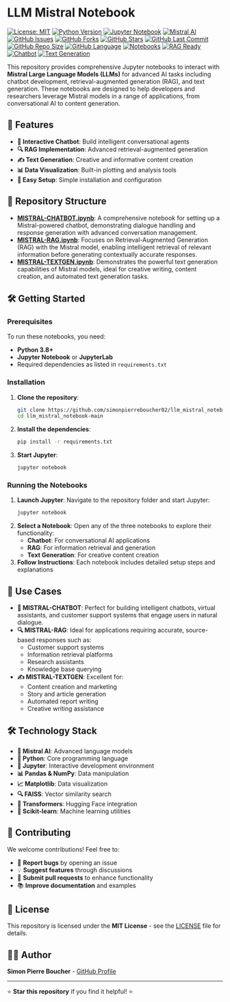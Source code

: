 # LLM Mistral Notebook

[![License: MIT](https://img.shields.io/badge/License-MIT-yellow.svg)](https://opensource.org/licenses/MIT)
[![Python Version](https://img.shields.io/badge/python-3.8%2B-blue.svg)](https://www.python.org/downloads/)
[![Jupyter Notebook](https://img.shields.io/badge/Jupyter-Notebook-orange.svg)](https://jupyter.org/)
[![Mistral AI](https://img.shields.io/badge/Mistral-AI-purple.svg)](https://mistral.ai/)
[![GitHub Issues](https://img.shields.io/github/issues/simonpierreboucher02/llm_mistral_notebook-main)](https://github.com/simonpierreboucher02/llm_mistral_notebook-main/issues)
[![GitHub Forks](https://img.shields.io/github/forks/simonpierreboucher02/llm_mistral_notebook-main)](https://github.com/simonpierreboucher02/llm_mistral_notebook-main/network)
[![GitHub Stars](https://img.shields.io/github/stars/simonpierreboucher02/llm_mistral_notebook-main)](https://github.com/simonpierreboucher02/llm_mistral_notebook-main/stargazers)
[![GitHub Last Commit](https://img.shields.io/github/last-commit/simonpierreboucher02/llm_mistral_notebook-main)](https://github.com/simonpierreboucher02/llm_mistral_notebook-main/commits/main)
[![GitHub Repo Size](https://img.shields.io/github/repo-size/simonpierreboucher02/llm_mistral_notebook-main)](https://github.com/simonpierreboucher02/llm_mistral_notebook-main)
[![GitHub Language](https://img.shields.io/github/languages/top/simonpierreboucher02/llm_mistral_notebook-main)](https://github.com/simonpierreboucher02/llm_mistral_notebook-main)
[![Notebooks](https://img.shields.io/badge/Notebooks-3-brightgreen.svg)](https://github.com/simonpierreboucher02/llm_mistral_notebook-main)
[![RAG Ready](https://img.shields.io/badge/RAG-Ready-success.svg)](https://github.com/simonpierreboucher02/llm_mistral_notebook-main)
[![Chatbot](https://img.shields.io/badge/Chatbot-Enabled-blue.svg)](https://github.com/simonpierreboucher02/llm_mistral_notebook-main)
[![Text Generation](https://img.shields.io/badge/Text%20Generation-Available-orange.svg)](https://github.com/simonpierreboucher02/llm_mistral_notebook-main)

This repository provides comprehensive Jupyter notebooks to interact with **Mistral Large Language Models (LLMs)** for advanced AI tasks including chatbot development, retrieval-augmented generation (RAG), and text generation. These notebooks are designed to help developers and researchers leverage Mistral models in a range of applications, from conversational AI to content generation.

## 🚀 Features

- **🤖 Interactive Chatbot**: Build intelligent conversational agents
- **🔍 RAG Implementation**: Advanced retrieval-augmented generation
- **✍️ Text Generation**: Creative and informative content creation
- **📊 Data Visualization**: Built-in plotting and analysis tools
- **🔧 Easy Setup**: Simple installation and configuration

## 📁 Repository Structure

- **[MISTRAL-CHATBOT.ipynb](https://github.com/simonpierreboucher02/llm_mistral_notebook-main/blob/main/MISTRAL-CHATBOT.ipynb)**: A comprehensive notebook for setting up a Mistral-powered chatbot, demonstrating dialogue handling and response generation with advanced conversation management.
- **[MISTRAL-RAG.ipynb](https://github.com/simonpierreboucher02/llm_mistral_notebook-main/blob/main/MISTRAL-RAG.ipynb)**: Focuses on Retrieval-Augmented Generation (RAG) with the Mistral model, enabling intelligent retrieval of relevant information before generating contextually accurate responses.
- **[MISTRAL-TEXTGEN.ipynb](https://github.com/simonpierreboucher02/llm_mistral_notebook-main/blob/main/MISTRAL-TEXTGEN.ipynb)**: Demonstrates the powerful text generation capabilities of Mistral models, ideal for creative writing, content creation, and automated text generation tasks.

## 🛠️ Getting Started

### Prerequisites

To run these notebooks, you need:
- **Python 3.8+**
- **Jupyter Notebook** or **JupyterLab**
- Required dependencies as listed in `requirements.txt`

### Installation

1. **Clone the repository**:
   ```bash
   git clone https://github.com/simonpierreboucher02/llm_mistral_notebook-main.git
   cd llm_mistral_notebook-main
   ```

2. **Install the dependencies**:
   ```bash
   pip install -r requirements.txt
   ```

3. **Start Jupyter**:
   ```bash
   jupyter notebook
   ```

### Running the Notebooks

1. **Launch Jupyter**: Navigate to the repository folder and start Jupyter:
   ```bash
   jupyter notebook
   ```
2. **Select a Notebook**: Open any of the three notebooks to explore their functionality:
   - **Chatbot**: For conversational AI applications
   - **RAG**: For information retrieval and generation
   - **Text Generation**: For creative content creation
3. **Follow Instructions**: Each notebook includes detailed setup steps and explanations

## 🎯 Use Cases

- **🤖 MISTRAL-CHATBOT**: Perfect for building intelligent chatbots, virtual assistants, and customer support systems that engage users in natural dialogue.
- **🔍 MISTRAL-RAG**: Ideal for applications requiring accurate, source-based responses such as:
  - Customer support systems
  - Information retrieval platforms
  - Research assistants
  - Knowledge base querying
- **✍️ MISTRAL-TEXTGEN**: Excellent for:
  - Content creation and marketing
  - Story and article generation
  - Automated report writing
  - Creative writing assistance

## 🛠️ Technology Stack

- **🤖 Mistral AI**: Advanced language models
- **🐍 Python**: Core programming language
- **📓 Jupyter**: Interactive development environment
- **📊 Pandas & NumPy**: Data manipulation
- **📈 Matplotlib**: Data visualization
- **🔍 FAISS**: Vector similarity search
- **🤗 Transformers**: Hugging Face integration
- **🔧 Scikit-learn**: Machine learning utilities

## 🤝 Contributing

We welcome contributions! Feel free to:

- 🐛 **Report bugs** by opening an issue
- 💡 **Suggest features** through discussions
- 🔧 **Submit pull requests** to enhance functionality
- 📚 **Improve documentation** and examples

## 📄 License

This repository is licensed under the **MIT License** - see the [LICENSE](LICENSE) file for details.

## 👨‍💻 Author

**Simon Pierre Boucher** - [GitHub Profile](https://github.com/simonpierreboucher02)

---

⭐ **Star this repository** if you find it helpful! ⭐
